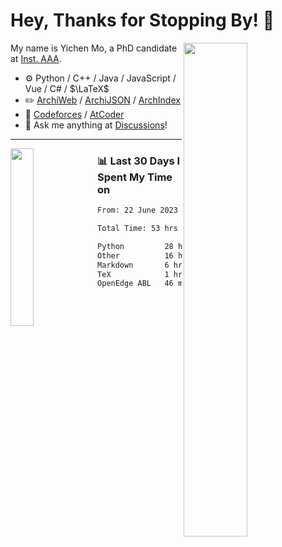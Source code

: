 # Hey, Thanks for Stopping By! 🦭

<picture>
    <source media="(prefers-color-scheme: dark)" srcset="https://github-readme-stats.vercel.app/api?username=amomorning&show_icons=true&theme=noctis_minimus&hide=issues">
    <img align="right" width="45%" src="https://github-readme-stats.vercel.app/api?username=amomorning&show_icons=true&theme=graywhite&hide=issues">
</picture>


My name is Yichen Mo, a PhD candidate at [Inst. AAA](https://archialgo.com).

-   :gear: Python / C++ / Java / JavaScript / Vue / C# / $\LaTeX$ 
-   :pencil2: [ArchiWeb](https://web.archialgo.com) / [ArchiJSON](https://www.food4rhino.com/en/app/archijson) / [ArchIndex](https://index.archialgo.com/) 
-   :abacus: [Codeforces](https://codeforces.com/profile/LaPluma) / [AtCoder](https://atcoder.jp/users/amomorning)
-   :thought_balloon: Ask me anything at [Discussions](https://github.com/amomorning/amomorning/discussions/new)!


---

<picture>
    <source media="(prefers-color-scheme: dark)" srcset="https://github-readme-stats.vercel.app/api/top-langs/?username=amomorning&hide=Mathematica&theme=noctis_minimus">
    <img align="left" width="27%" src="https://github-readme-stats.vercel.app/api/top-langs/?username=amomorning&hide=Mathematica&theme=graywhite">
</picture>

  
### 📊 Last 30 Days I Spent My Time on

<!--START_SECTION:waka-->

```txt
From: 22 June 2023 - To: 22 July 2023

Total Time: 53 hrs 29 mins

Python         28 hrs 19 mins  █████████████▒░░░░░░░░░░░   52.94 %
Other          16 hrs 35 mins  ███████▓░░░░░░░░░░░░░░░░░   31.03 %
Markdown       6 hrs 7 mins    ███░░░░░░░░░░░░░░░░░░░░░░   11.46 %
TeX            1 hr 2 mins     ▒░░░░░░░░░░░░░░░░░░░░░░░░   01.94 %
OpenEdge ABL   46 mins         ▒░░░░░░░░░░░░░░░░░░░░░░░░   01.43 %
```

<!--END_SECTION:waka-->　　
